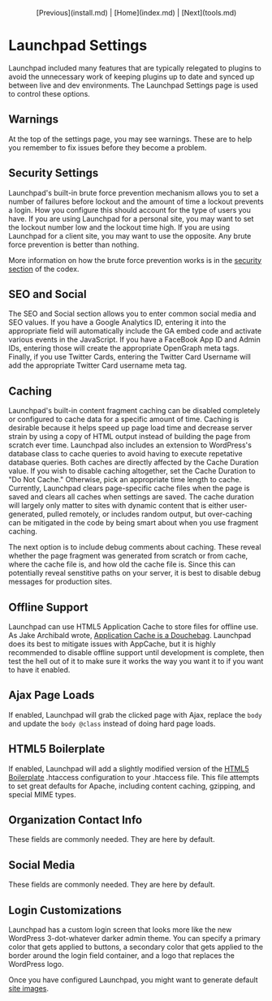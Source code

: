 <center>[Previous](install.md) | [Home](index.md) | [Next](tools.md)</center>

Launchpad Settings
==================

Launchpad included many features that are typically relegated to plugins to avoid the unnecessary work of keeping plugins up to date and synced up between live and dev environments.  The Launchpad Settings page is used to control these options.

## Warnings

At the top of the settings page, you may see warnings.  These are to help you remember to fix issues before they become a problem.

## Security Settings

Launchpad's built-in brute force prevention mechanism allows you to set a number of failures before lockout and the amount of time a lockout prevents a login.  How you configure this should account for the type of users you have.  If you are using Launchpad for a personal site, you may want to set the lockout number low and the lockout time high.  If you are using Launchpad for a client site, you may want to use the opposite.  Any brute force prevention is better than nothing.

More information on how the brute force prevention works is in the [security section](security.md) of the codex.

## SEO and Social

The SEO and Social section allows you to enter common social media and SEO values.  If you have a Google Analytics ID, entering it into the appropriate field will automatically include the GA embed code and activate various events in the JavaScript.  If you have a FaceBook App ID and Admin IDs, entering those will create the appropriate OpenGraph meta tags.  Finally, if you use Twitter Cards, entering the Twitter Card Username will add the appropriate Twitter Card username meta tag.

## Caching

Launchpad's built-in content fragment caching can be disabled completely or configured to cache data for a specific amount of time.  Caching is desirable because it helps speed up page load time and decrease server strain by using a copy of HTML output instead of building the page from scratch ever time.  Launchpad also includes an extension to WordPress's database class to cache queries to avoid having to execute repetative database queries.  Both caches are directly affected by the Cache Duration value.  If you wish to disable caching altogether, set the Cache Duration to "Do Not Cache."  Otherwise, pick an appropriate time length to cache.  Currently, Launchpad clears page-specific cache files when the page is saved and clears all caches when settings are saved.  The cache duration will largely only matter to sites with dynamic content that is either user-generated, pulled remotely, or includes random output, but over-caching can be mitigated in the code by being smart about when you use fragment caching.

The next option is to include debug comments about caching.  These reveal whether the page fragment was generated from scratch or from cache, where the cache file is, and how old the cache file is.  Since this can potentially reveal senstitive paths on your server, it is best to disable debug messages for production sites.

## Offline Support

Launchpad can use HTML5 Application Cache to store files for offline use.  As Jake Archibald wrote, [Application Cache is a Douchebag](http://alistapart.com/article/application-cache-is-a-douchebag).  Launchpad does its best to mitigate issues with AppCache, but it is highly recommended to disable offline support until development is complete, then test the hell out of it to make sure it works the way you want it to if you want to have it enabled.

## Ajax Page Loads

If enabled, Launchpad will grab the clicked page with Ajax, replace the <code>body</code> and update the <code>body @class</code> instead of doing hard page loads.

## HTML5 Boilerplate

If enabled, Launchpad will add a slightly modified version of the [HTML5 Boilerplate](http://html5boilerplate.com) .htaccess configuration to your .htaccess file.  This file attempts to set great defaults for Apache, including content caching, gzipping, and special MIME types.

## Organization Contact Info

These fields are commonly needed.  They are here by default.

## Social Media

These fields are commonly needed.  They are here by default.

## Login Customizations

Launchpad has a custom login screen that looks more like the new WordPress 3-dot-whatever darker admin theme.  You can specify a primary color that gets applied to buttons, a secondary color that gets applied to the border around the login field container, and a logo that replaces the WordPress logo.

Once you have configured Launchpad, you might want to generate default [site images](site-images.md).